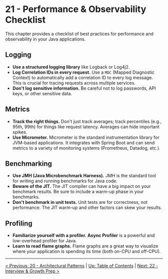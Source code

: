 # 21 - Performance & Observability Checklist

This chapter provides a checklist of best practices for performance and observability in your Java applications.

## Logging

*   **Use a structured logging library** like Logback or Log4j2.
*   **Log Correlation IDs in every request.** Use a `MDC` (Mapped Diagnostic Context) to automatically add a correlation ID to every log message. This is crucial for tracing requests across multiple services.
*   **Don't log sensitive information.** Be careful not to log passwords, API keys, or other sensitive data.

## Metrics

*   **Track the right things.** Don't just track averages; track percentiles (e.g., 95th, 99th) for things like request latency. Averages can hide important spikes.
*   **Use Micrometer.** Micrometer is the standard instrumentation library for JVM-based applications. It integrates with Spring Boot and can send metrics to a variety of monitoring systems (Prometheus, Datadog, etc.).

## Benchmarking

*   **Use JMH (Java Microbenchmark Harness).** JMH is the standard tool for writing and running benchmarks for Java code.
*   **Beware of the JIT.** The JIT compiler can have a big impact on your benchmark results. Be sure to include a warm-up phase in your benchmarks.
*   **Don't benchmark in unit tests.** Unit tests are for correctness, not performance. The JIT warm-up and other factors can skew your results.

## Profiling

*   **Familiarize yourself with a profiler.** **Async Profiler** is a powerful and low-overhead profiler for Java.
*   **Learn to read flame graphs.** Flame graphs are a great way to visualize where your application is spending its time (both on-CPU and off-CPU).

---
[< Previous: 20 - Architectural Patterns](./20-architectural-patterns.md) | [Up: Table of Contents](./README.md) | [Next: 22 - Interview & Growth Prep >](./22-interview-and-growth-prep.md)
